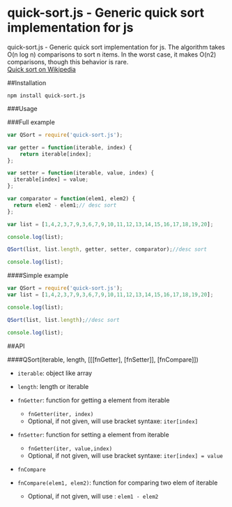 quick-sort.js - Generic quick sort implementation for js
=====================================================

quick-sort.js - Generic quick sort implementation for js.
The algorithm takes O(n log n) comparisons to sort n items. In the worst case, it makes O(n2) comparisons, though this behavior is rare.<br>
<a href="https://en.wikipedia.org/wiki/Quicksort">Quick sort on Wikipedia</a>


##Installation
```
npm install quick-sort.js
```

###Usage

###Full example

``` javascript
var QSort = require('quick-sort.js');

var getter = function(iterable, index) {
    return iterable[index];
};

var setter = function(iterable, value, index) {
  iterable[index] = value;  
};

var comparator = function(elem1, elem2) {
  return elem2 - elem1;// desc sort
};

var list = [1,4,2,3,7,9,3,6,7,9,10,11,12,13,14,15,16,17,18,19,20];

console.log(list);

QSort(list, list.length, getter, setter, comparator);//desc sort

console.log(list);
```

####Simple example
``` javascript
var QSort = require('quick-sort.js');
var list = [1,4,2,3,7,9,3,6,7,9,10,11,12,13,14,15,16,17,18,19,20];

console.log(list);

QSort(list, list.length);//desc sort

console.log(list);

```

##API

####QSort(iterable, length, [[[fnGetter], [fnSetter]], [fnCompare]])
+ ```iterable```: object like array
+ ```length```: length or iterable
+ ```fnGetter```: function for getting a element from iterable 
   + ```fnGetter(iter, index)```
   + Optional, if not given, will use bracket syntaxe: ```iter[index]```
+ ```fnSetter```: function for setting a element from iterable 
   + ```fnGetter(iter, value,index)```
   + Optional, if not given, will use bracket syntaxe: ```iter[index] = value```

+ ```fnCompare```	
 + ```fnCompare(elem1, elem2)```: function for comparing two elem of iterable
   + Optional, if not given, will use : ```elem1 - elem2```
   

